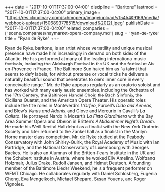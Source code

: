 +++
date = "2017-10-01T17:37:00-04:00"
discipline = "Baritone"
lastmod = "2017-10-01T17:37:00-04:00"
primary_image = "https://res.cloudinary.com/schmopera/image/upload/v1545409169/media/webhook-uploads/1506893778515/download%20(2).jpeg"
publishDate = "2017-10-01T17:37:00-04:00"
related_companies = ["scene/companies/haymarket-opera-company.md"]
slug = "ryan-de-ryke"
title = "Ryan de Ryke"
+++

Ryan de Ryke, baritone, is an artist whose versatility and unique musical presence have made him increasingly in demand on both sides of the Atlantic. He has performed at many of the leading international music festivals, including the Aldeburgh Festival in the UK and the festival at Aix-en-Provence in France. The Baltimore Sun hailed him as “a talent that seems to defy labels, for without pretense or vocal tricks he delivers a naturally beautiful sound that penetrates to one’s inner core in every conceivable range.” Mr. de Ryke  appears regularly as an oratorio soloist and has worked with many early music ensembles, including the Orchestra of the 17th Century, the Baltimore Handel Choir, the Bach Sinfonia, the Ciciliana Quartet, and the American Opera Theater. His operatic roles include the title roles in Monteverdi’s *L’Orfeo*, Purcell’s *Dido and Aeneas*, and Blow’s *Venus and Adonis*, and Giove and Mercurio in Cavalli’s *La Calisto*. He portrayed Nardo in Mozart’s *La Finta Giardiniera* with the Bay Area Summer Opera and  Oberon in Britten’s *A Midsummer Night’s Dream*. He made his Weill Recital Hall debut as a finalist with the New York Oratorio Society and later returned to the Zankel hall as a finalist in the Marilyn Horne master class competition. Mr. de Ryke studied at the Peabody Conservatory with John Shirley-Quirk, the Royal Academy of Music with Ian Partridge, and the National Conservatory of Luxembourg with Georges Backes. He is also an Alumnus of the Britten-Pears Institute in the UK and the Schubert Institute in Austria, where he worked Elly Ameling, Wolfgang Holzmair, Julius Drake, Rudolf Jansen, and Helmut Deutsch. A founding member of the Baltimore Lieder Weekend, he is a frequent performer on WFMT Chicago. He collaborates regularly with Daniel Schlosberg, Eugenia Cheng, Eva Mengelkoch, Michael Shepard, Susan Youens, and Roger Vignoles.

